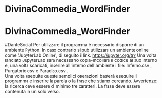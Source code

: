 # DivinaCommedia_WordFinder
# DivinaCommedia_WordFinder
#DanteSocial 
Per utilizzare il programma è necessario disporre di un ambiente Python. In caso contrario si può utilizzare un ambiente online come 'JupyterLab Online', di seguito il link. 
https://jupyter.org/try 
Una volta lanciato JupyterLab sarà necessario copia-incollare il codice al suo interno e, una volta scaricati, inserire all'interno dell'ambiente i file: Inferno.csv , Purgatorio.csv e Paradiso.csv .  
Una volta eseguite queste semplici operazioni basterà eseguire il programma e inserire la parola o la frase che stiamo cercando. 
Avvertenze: la ricerca deve essere di minimo tre caratteri. La frase deve essere contenuta in un solo verso. 

